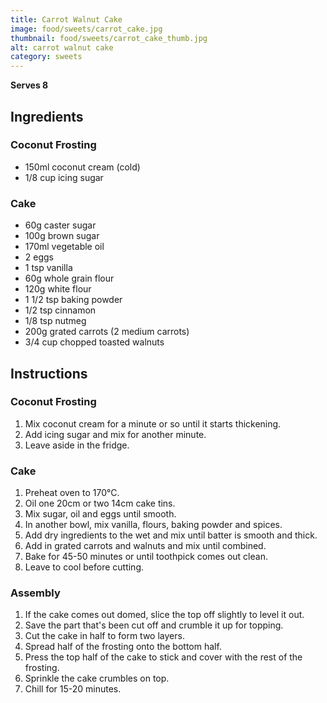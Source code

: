 ```yaml
---
title: Carrot Walnut Cake
image: food/sweets/carrot_cake.jpg
thumbnail: food/sweets/carrot_cake_thumb.jpg
alt: carrot walnut cake
category: sweets
---
```


**Serves 8**

## Ingredients

### Coconut Frosting

- 150ml coconut cream (cold)
- 1/8 cup icing sugar

### Cake

- 60g caster sugar
- 100g brown sugar
- 170ml vegetable oil
- 2 eggs
- 1 tsp vanilla
- 60g whole grain flour
- 120g white flour
- 1 1/2 tsp baking powder
- 1/2 tsp cinnamon
- 1/8 tsp nutmeg
- 200g grated carrots (2 medium carrots)
- 3/4 cup chopped toasted walnuts

## Instructions

### Coconut Frosting

1. Mix coconut cream for a minute or so until it starts thickening.
1. Add icing sugar and mix for another minute.
1. Leave aside in the fridge.

### Cake

1. Preheat oven to 170°C.
1. Oil one 20cm or two 14cm cake tins.
1. Mix sugar, oil and eggs until smooth.
1. In another bowl, mix vanilla, flours, baking powder and spices.
1. Add dry ingredients to the wet and mix until batter is smooth and thick.
1. Add in grated carrots and walnuts and mix until combined.
1. Bake for 45-50 minutes or until toothpick comes out clean.
1. Leave to cool before cutting.

### Assembly

1. If the cake comes out domed, slice the top off slightly to level it out.
1. Save the part that's been cut off and crumble it up for topping.
1. Cut the cake in half to form two layers.
1. Spread half of the frosting onto the bottom half.
1. Press the top half of the cake to stick and cover with the rest of the frosting.
1. Sprinkle the cake crumbles on top.
1. Chill for 15-20 minutes.
